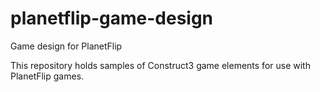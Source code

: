 # planetflip-game-design
Game design for PlanetFlip

This repository holds samples of Construct3 game elements for use with PlanetFlip games.
